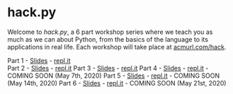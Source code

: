 # hack.py

Welcome to *hack.py*, a 6 part workshop series where we teach you as much as we can about Python, from the basics of the language to its applications in real life. Each workshop will take place at [acmurl.com/hack](http://acmurl.com/hack).

Part 1 - [Slides](http://acmurl.com/hackpy1) - [repl.it](https://acmurl.com/hackpy1-repl)  
Part 2 - [Slides](https://docs.google.com/presentation/d/1pdL_gVBtCBsIL5tA66lprdBvPxRim-Nsbxw-97aSAY4/edit?usp=sharing) - [repl.it](https://acmurl.com/hackpy2-repl)
Part 3 - [Slides](http://acmurl.com/hackpy3) - [repl.it]()
Part 4 - [Slides]() - [repl.it]() - COMING SOON (May 7th, 2020)
Part 5 - [Slides]() - [repl.it]() - COMING SOON (May 14th, 2020)
Part 6 - [Slides]() - [repl.it]() - COMING SOON (May 21st, 2020)
